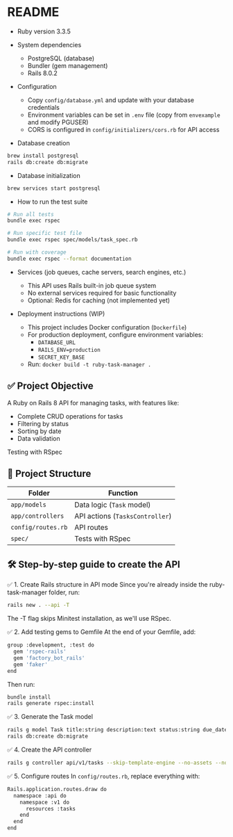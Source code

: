 # README

- Ruby version
  3.3.5

- System dependencies

  - PostgreSQL (database)
  - Bundler (gem management)
  - Rails 8.0.2

- Configuration

  - Copy `config/database.yml` and update with your database credentials
  - Environment variables can be set in `.env` file (copy from `envexample` and modify PGUSER)
  - CORS is configured in `config/initializers/cors.rb` for API access

- Database creation

```sh
brew install postgresql
rails db:create db:migrate
```

- Database initialization

```sh
brew services start postgresql
```

- How to run the test suite

```sh
# Run all tests
bundle exec rspec

# Run specific test file
bundle exec rspec spec/models/task_spec.rb

# Run with coverage
bundle exec rspec --format documentation
```

- Services (job queues, cache servers, search engines, etc.)

  - This API uses Rails built-in job queue system
  - No external services required for basic functionality
  - Optional: Redis for caching (not implemented yet)

- Deployment instructions (WIP)
  - This project includes Docker configuration (`Dockerfile`)
  - For production deployment, configure environment variables:
    - `DATABASE_URL`
    - `RAILS_ENV=production`
    - `SECRET_KEY_BASE`
  - Run: `docker build -t ruby-task-manager .`

## ✅ Project Objective

A Ruby on Rails 8 API for managing tasks, with features like:

- Complete CRUD operations for tasks
- Filtering by status
- Sorting by date
- Data validation

Testing with RSpec

## 📁 Project Structure

| Folder             | Function                        |
| ------------------ | ------------------------------- |
| `app/models`       | Data logic (`Task` model)       |
| `app/controllers`  | API actions (`TasksController`) |
| `config/routes.rb` | API routes                      |
| `spec/`            | Tests with RSpec                |

## 🛠️ Step-by-step guide to create the API

✅ 1. Create Rails structure in API mode
Since you're already inside the ruby-task-manager folder, run:

```sh
rails new . --api -T
```

The -T flag skips Minitest installation, as we'll use RSpec.

✅ 2. Add testing gems to Gemfile
At the end of your Gemfile, add:

```sh
group :development, :test do
  gem 'rspec-rails'
  gem 'factory_bot_rails'
  gem 'faker'
end
```

Then run:

```sh
bundle install
rails generate rspec:install
```

✅ 3. Generate the Task model

```sh
rails g model Task title:string description:text status:string due_date:datetime
rails db:create db:migrate
```

✅ 4. Create the API controller

```sh
rails g controller api/v1/tasks --skip-template-engine --no-assets --no-helper
```

✅ 5. Configure routes
In `config/routes.rb`, replace everything with:

```sh
Rails.application.routes.draw do
  namespace :api do
    namespace :v1 do
      resources :tasks
    end
  end
end

```

